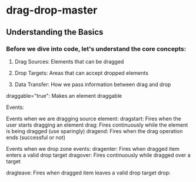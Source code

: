 # drag-drop-master

## Understanding the Basics

### Before we dive into code, let's understand the core concepts:

1. Drag Sources: Elements that can be dragged

2. Drop Targets: Areas that can accept dropped elements

3. Data Transfer: How we pass information between drag and drop

draggable="true": Makes an element draggable

Events:

Events when we are dragging source element:
dragstart: Fires when the user starts dragging an element
drag: Fires continuously while the element is being dragged (use sparingly)
dragend: Fires when the drag operation ends (successful or not)

Events when we drop zone events:
dragenter: Fires when dragged item enters a valid drop target
dragover: Fires continuously while dragged over a target

dragleave: Fires when dragged item leaves a valid drop target
drop:
